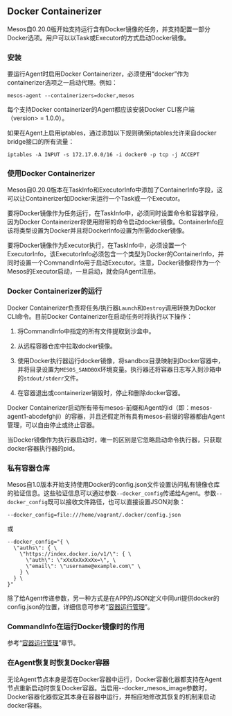 ## Docker Containerizer

Mesos自0.20.0版开始支持运行含有Docker镜像的任务，并支持配置一部分Docker选项。用户可以以Task或Executor的方式启动Docker镜像。

### 安装

要运行Agent时启用Docker Containerizer，必须使用“docker”作为containerizer选项之一启动代理。例如：

```
mesos-agent --containerizers=docker,mesos
```

每个支持Docker containerizer的Agent都应该安装Docker CLI客户端（version&gt; = 1.0.0）。

如果在Agent上启用iptables，通过添加以下规则确保iptables允许来自docker bridge接口的所有流量：

```
iptables -A INPUT -s 172.17.0.0/16 -i docker0 -p tcp -j ACCEPT
```

### 使用Docker Containerizer

Mesos自0.20.0版本在TaskInfo和ExecutorInfo中添加了ContainerInfo字段，这可以让Containerizer如Docker来运行一个Task或一个Executor。

要将Docker镜像作为任务运行，在TaskInfo中，必须同时设置命令和容器字段，因为Docker Containerizer将使用附带的命令启动docker镜像。ContainerInfo应该将类型设置为Docker并且将DockerInfo设置为所需docker镜像。

要将Docker镜像作为Executor执行，在TaskInfo中，必须设置一个ExecutorInfo，该ExecutorInfo必须包含一个类型为Docker的ContainerInfo，并同时设置一个CommandInfo用于启动Executor。注意，Docker镜像将作为一个Mesos的Executor启动，一旦启动，就会向Agent注册。

### Docker Containerizer的运行

Docker Containerizer负责将任务/执行器`Launch`和`Destroy`调用转换为Docker CLI命令。目前Docker Containerizer在启动任务时将执行以下操作：

1. 将CommandInfo中指定的所有文件提取到沙盒中。

2. 从远程容器仓库中拉取docker镜像。

3. 使用Docker执行器运行docker镜像，将sandbox目录映射到Docker容器中，并将目录设置为`MESOS_SANDBOX`环境变量。执行器还将容器日志写入到沙箱中的`stdout/stderr`文件。

4. 在容器退出或containerizer销毁时，停止和删除docker容器。


Docker Containerizer启动所有带有mesos-前缀和Agent的id（即：mesos-agent1-abcdefghji）的容器，并且还假定所有具有mesos-前缀的容器都由Agent管理，可以自由停止或终止容器。

当Docker镜像作为执行器启动时，唯一的区别是它忽略启动命令执行器，只获取docker容器执行器的pid。

### 私有容器仓库

Mesos自1.0版本开始支持使用Docker的config.json文件设置访问私有镜像仓库的验证信息。这些验证信息可以通过参数`--docker_config`传递给Agent。参数`--docker_config`既可以接收文件路径，也可以直接设置JSON对象：

```
--docker_config=file:///home/vagrant/.docker/config.json
```

或

```
--docker_config="{ \
  \"auths\": { \
    \"https://index.docker.io/v1/\": { \
      \"auth\": \"xXxXxXxXxXx=\", \
      \"email\": \"username@example.com\" \
    } \
  } \
}"
```

除了给Agent传递参数，另一种方式是在APP的JSON定义中同uri提供docker的config.json的位置，详细信息可参考“[容器运行管理](/dcos-marathon-container.md)”。

### **CommandInfo在运行Docker镜像时的作用**

参考“[容器运行管理](/dcos-marathon-container.md)”章节。

### 在Agent恢复时恢复Docker容器

无论Agent节点本身是否在Docker容器中运行，Docker容器化器都支持在Agent节点重新启动时恢复Docker容器。当启用--docker\_mesos\_image参数时，Docker容器化器假定其本身在容器中运行，并相应地修改其恢复的机制来启动docker容器。

